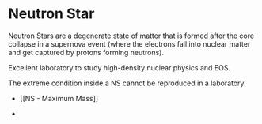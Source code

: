 # Neutron Star

Neutron Stars are a degenerate state of matter that is formed after the core collapse in a supernova event (where the electrons fall into nuclear matter and get captured by protons forming neutrons).

Excellent laboratory to study high-density nuclear physics and EOS.

The extreme condition inside a NS cannot be reproduced in a laboratory.

- [[NS - Maximum Mass]]



- 
